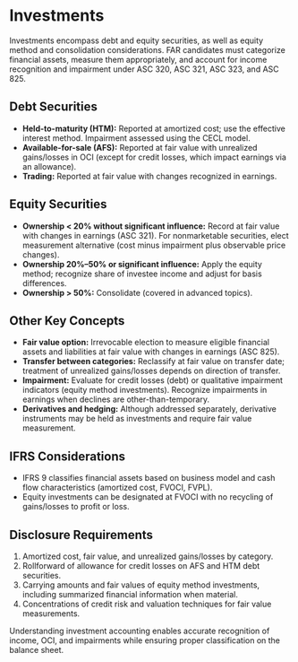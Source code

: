 # Investments

Investments encompass debt and equity securities, as well as equity method and consolidation considerations. FAR candidates must categorize financial assets, measure them appropriately, and account for income recognition and impairment under ASC 320, ASC 321, ASC 323, and ASC 825.

## Debt Securities

- **Held-to-maturity (HTM):** Reported at amortized cost; use the effective interest method. Impairment assessed using the CECL model.
- **Available-for-sale (AFS):** Reported at fair value with unrealized gains/losses in OCI (except for credit losses, which impact earnings via an allowance).
- **Trading:** Reported at fair value with changes recognized in earnings.

## Equity Securities

- **Ownership < 20% without significant influence:** Record at fair value with changes in earnings (ASC 321). For nonmarketable securities, elect measurement alternative (cost minus impairment plus observable price changes).
- **Ownership 20%–50% or significant influence:** Apply the equity method; recognize share of investee income and adjust for basis differences.
- **Ownership > 50%:** Consolidate (covered in advanced topics).

## Other Key Concepts

- **Fair value option:** Irrevocable election to measure eligible financial assets and liabilities at fair value with changes in earnings (ASC 825).
- **Transfer between categories:** Reclassify at fair value on transfer date; treatment of unrealized gains/losses depends on direction of transfer.
- **Impairment:** Evaluate for credit losses (debt) or qualitative impairment indicators (equity method investments). Recognize impairments in earnings when declines are other-than-temporary.
- **Derivatives and hedging:** Although addressed separately, derivative instruments may be held as investments and require fair value measurement.

## IFRS Considerations

- IFRS 9 classifies financial assets based on business model and cash flow characteristics (amortized cost, FVOCI, FVPL).
- Equity investments can be designated at FVOCI with no recycling of gains/losses to profit or loss.

## Disclosure Requirements

1. Amortized cost, fair value, and unrealized gains/losses by category.
2. Rollforward of allowance for credit losses on AFS and HTM debt securities.
3. Carrying amounts and fair values of equity method investments, including summarized financial information when material.
4. Concentrations of credit risk and valuation techniques for fair value measurements.

Understanding investment accounting enables accurate recognition of income, OCI, and impairments while ensuring proper classification on the balance sheet.
